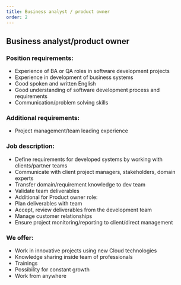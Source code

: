 ```yaml
---
title: Business analyst / product owner
order: 2
---
```

## Business analyst/product owner

### Position requirements:
* Experience of BA or QA roles in software development projects
* Experience in development of business systems
* Good spoken and written English
* Good understanding of software development process and requirements
* Communication/problem solving skills

### Additional requirements:
* Project management/team leading experience

### Job description:
* Define requirements for developed systems by working with clients/partner teams
* Communicate with client project managers, stakeholders, domain experts
* Transfer domain/requirement knowledge to dev team
* Validate team deliverables
* Additional for Product owner role:
* Plan deliverables with team
* Accept, review deliverables from the development team
* Manage customer relationships
* Ensure project monitoring/reporting to client/direct management

### We offer:
* Work in innovative projects using new Cloud technologies
* Knowledge sharing inside team of professionals
* Trainings
* Possibility for constant growth
* Work from anywhere
